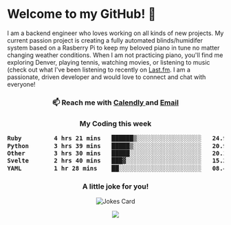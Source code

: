 <h1> Welcome to my GitHub! 👋 </h1>


  I am a backend engineer who loves working on all kinds of new projects. My current passion project is creating a fully automated blinds/humidifer system based on a Rasberry Pi to keep my beloved piano in tune no matter changing weather conditions. When I am not practicing piano, you'll find me exploring Denver, playing tennis, watching movies, or listening to music (check out what I've been listening to recently on [Last.fm](https://www.last.fm/user/mballa000). I am a passionate, driven developer and would love to connect and chat with everyone!

<h3 align = "center"> 📫 Reach me with <a href = "https://calendly.com/msbrandt00/30min"> Calendly </a> and <a href="mailto:msbrandt00@gmail.com">Email</a> 
 </h3>


 
<div align = "center"
[![Anurag's GitHub stats](https://github-readme-stats.vercel.app/api?username=mbrandt00)](https://github.com/anuraghazra/github-readme-stats)
          </div>
<h3 align="center">
  My Coding this week
<!--START_SECTION:waka-->

```txt
Ruby         4 hrs 21 mins   ██████▒░░░░░░░░░░░░░░░░░░   24.94 %
Python       3 hrs 39 mins   █████▒░░░░░░░░░░░░░░░░░░░   20.93 %
Other        3 hrs 30 mins   █████░░░░░░░░░░░░░░░░░░░░   20.14 %
Svelte       2 hrs 40 mins   ███▓░░░░░░░░░░░░░░░░░░░░░   15.29 %
YAML         1 hr 28 mins    ██░░░░░░░░░░░░░░░░░░░░░░░   08.46 %
```

<!--END_SECTION:waka-->

### A little joke for you!

![Jokes Card](https://readme-jokes.vercel.app/api?hideBorder)

<a href="https://www.linkedin.com/in/mbrandt00/"><img src="https://img.shields.io/badge/linkedin-%230077B5.svg?&style=for-the-badge&logo=linkedin&logoColor=white" /></a>
